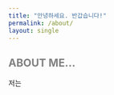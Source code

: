 ```yaml
---
title: "안녕하세요. 반갑습니다!"
permalink: /about/
layout: single
---
```


<span style="color:grey">ABOUT ME...</span>
---


저는
